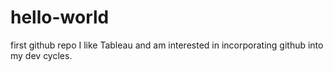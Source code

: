 # hello-world
first github repo
I like Tableau and am interested in incorporating github into my dev cycles.
